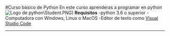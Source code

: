 #Curso bàsico de Python
En este curso aprenderas a programar en python
![Logo de python](https://github.com/Lizjos20/curso-basico-python/tree/main/imagenes)\Student.PNG)
**Requisitos**
-python 3.6 o superior
-Computadora con Windows, Linux o MacOS
-Editor de texto como [Visual Studio Code](https://code.visualstudio.com/)

------------------------------------------------
